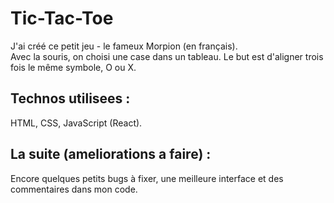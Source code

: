 # Tic-Tac-Toe

J'ai créé ce petit jeu - le fameux Morpion (en français). <br />
Avec la souris, on choisi une case dans un tableau. 
Le but est d'aligner trois fois le même symbole, O ou X. 

## Technos utilisees : 

HTML, CSS, JavaScript (React). 

## La suite (ameliorations a faire) : 

Encore quelques petits bugs à fixer, une meilleure interface et des commentaires dans mon code. 
